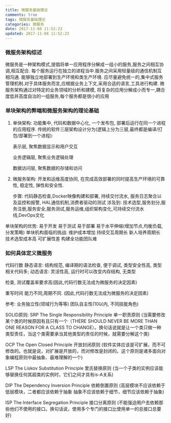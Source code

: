 ```yaml
---
title: 微服务基础理论
comments: true
tags: 微服务基础理论
categories: 微服务
date: 2017-11-08 11:52:23
updated: 2017-11-08 11:52:23
---
```



### 微服务架构综述

微服务是一种架构模式,提倡将单一应用程序分解成一组小的服务,服务之间相互协调,相互配合. 每个服务运行在独立的进程当中.服务之间采用轻量级的通信机制互相沟通. 能够独立地部署到生产环境和类生产环境. 应尽量避免统一的,集中式服务管理机制.对于具体服务而言,应根据业务上下文,采用合适的语言,工具进行构建. 微服务架构通过对特定的业务领域的分析和建模, 将复杂的应用分解成小而专一,耦合度低并高度自治的一组服务,每个服务都是很小的应用
   
<!-- more -->
### 单块架构的弊端和微服务架构的理论基础
1. 单快架构: 功能集中, 代码和数据中心化, 一个发布包, 部署后运行在同一个进程的应用程序. 传统的软件三层架构设计分为(逻辑上分为三层,最终都是编译/打包/部署到一个进程):

    表示层, 聚焦数据显示和用户交互
    
    业务逻辑层, 聚焦业务逻辑处理
    
    数据访问层, 聚焦数据的存储和访问
2. 微服务架构: 开发和运维高度协同, 在完成高效部署的同时提高生产环境的可靠性, 稳定性, 弹性和安全性. 
  
    步骤: 代码静态检查,Docker映像构建和部署, 持续交付流水, 服务日志聚合以及监控和报警, HAL通信机制,消费者驱动的测试
    涉及到: 技术选型,服务划分,服务注册,服务安全,服务测试,服务运维,组织架构变化,可持续交付流水线,DevOps文化

单块架构的优势: 易于开发   易于测试   易于部署  易于水平伸缩(增加节点,均衡负载, 分发策略)
单块机构面临的挑战: 维护成本增加   持续交互周期长    新人培养周期长    技术选型成本高    可扩展性差     构建全功能团队难

### 如何具体定义微服务
代码行数    静态语言: 结构规范, 编译期的语法检查, 便于调试, 类型安全性高, 类型相关代码多; 动态语言: 灵活性高, 运行时可以改变内存结构, 无类型

检查, 测试覆盖率要求高(因此,代码行数无法成为微服务的决定因素)

重写时间   能力不同,周期不同.  (因此,代码行数无法成为微服务的决定因素)

参考: 业务独立性(领域行为等等)  团队自主性(10以内, 不同技能角色)
    
SOLID原则:
SRP	 The Single Responsibility Principle 单一职责原则 (当需要修改某个类的时候原因有且只有一个（THERE SHOULD NEVER BE MORE THAN ONE REASON FOR A CLASS TO CHANGE）。换句话说就是让一个类只做一种类型责任，当这个类需要承当其他类型的责任的时候，就需要分解这个类)

OCP	 The Open Closed Principle 开放封闭原则  (软件实体应该是可扩展，而不可修改的。也就是说，对扩展是开放的，而对修改是封闭的。这个原则是诸多面向对象编程原则中最抽象、最难理解的一个)

LSP	 The Liskov Substitution Principle	里氏替换原则  (当一个子类的实例应该能够替换任何其超类的实例时，它们之间才具有is-A关系)

DIP  The Dependency Inversion Principle  依赖倒置原则  (高层模块不应该依赖于低层模块，二者都应该依赖于抽象  抽象不应该依赖于细节，细节应该依赖于抽象)

ISP  The Interface Segregation Principle   接口分离原则  (不能强迫用户去依赖那些他们不使用的接口。换句话说，使用多个专门的接口比使用单一的总接口总要好)
